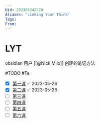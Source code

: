 ```yaml
---
Uid: 202305242228
Aliases: "Linking Your Think"
Tags: 
From: 
---
```

# LYT

obsidian 用户 [[@Nick Milo]] 创建的笔记方法

#TODO #Te
- [x] [第一课](<https://mail.google.com/mail/u/0/#search/From%3A(Nick)/FMfcgzGsmhXqQpjzdhZFxbmBJDwTPChT>) ✅ 2023-05-26
- [x] [第二课](https://www.linkingyourthinking.com/lyt-kit-course/lesson-2-why-make-notes) ✅ 2023-05-26
- [ ] [第三课](https://www.linkingyourthinking.com/lyt-kit-course/lesson-3-why-use-maps-of-content)
- [ ] [第四课](https://www.linkingyourthinking.com/lyt-kit-course/lesson-4-why-create-a-home-note)
- [ ] [第五课](https://www.linkingyourthinking.com/lyt-kit-course/lesson-5-why-use-access-folders)
- [ ] [第六课](https://www.linkingyourthinking.com/lyt-kit-course/lesson-6-why-use-efforts)
